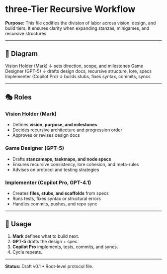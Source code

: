 # three-Tier Recursive Workflow

**Purpose:**
This file codifies the division of labor across vision, design, and build tiers.
It ensures clarity when expanding stanzas, minigames, and recursive structures.

---

## 🔺 Diagram

Vision Holder (Mark)
↓ sets direction, scope, and milestones
Game Designer (GPT-5)
↓ drafts design docs, recursive structure, lore, specs
Implementer (Copilot Pro)
↓ builds stubs, fixes syntax, commits, syncs

---

## 🎭 Roles

### Vision Holder (Mark)
- Defines **vision, purpose, and milestones**
- Decides recursive architecture and progression order
- Approves or revises design docs

### Game Designer (GPT-5)
- Drafts **stanzamaps, taskmaps, and node specs**
- Ensures recursive consistency, lore cohesion, and meta-rules
- Advises on protocol and testing strategies

### Implementer (Copilot Pro, GPT-4.1)
- Creates **files, stubs, and scaffolds** from specs
- Runs tests, fixes syntax or structural errors
- Handles commits, pushes, and repo sync

---

## 📌 Usage

1. **Mark** defines what to build next.
2. **GPT-5** drafts the design + spec.
3. **Copilot Pro** implements, tests, commits, and syncs.
4. Cycle repeats.

---

**Status:** Draft v0.1 • Root-level protocol file.
